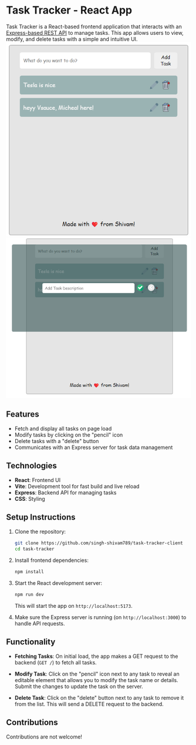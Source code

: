 # Task Tracker - React App

Task Tracker is a React-based frontend application that interacts with an [Express-based REST API](https://github.com/singh-shivam789/task-tracker-server) to manage tasks. This app allows users to view, modify, and delete tasks with a simple and intuitive UI.
![alt text](image.png)
![alt text](image-1.png)
## Features
- Fetch and display all tasks on page load
- Modify tasks by clicking on the "pencil" icon
- Delete tasks with a "delete" button
- Communicates with an Express server for task data management

## Technologies
- **React**: Frontend UI
- **Vite**: Development tool for fast build and live reload
- **Express**: Backend API for managing tasks
- **CSS**: Styling

## Setup Instructions

1. Clone the repository:
   ```bash
   git clone https://github.com/singh-shivam789/task-tracker-client
   cd task-tracker
   ```

2. Install frontend dependencies:
   ```bash
   npm install
   ```

3. Start the React development server:
   ```bash
   npm run dev
   ```
   This will start the app on `http://localhost:5173`.

4. Make sure the Express server is running (on `http://localhost:3000`) to handle API requests.

## Functionality

- **Fetching Tasks**: On initial load, the app makes a GET request to the backend (`GET /`) to fetch all tasks.
  
- **Modify Task**: Click on the "pencil" icon next to any task to reveal an editable element that allows you to modify the task name or details. Submit the changes to update the task on the server.

- **Delete Task**: Click on the "delete" button next to any task to remove it from the list. This will send a DELETE request to the backend.



## Contributions
Contributions are not welcome! 

